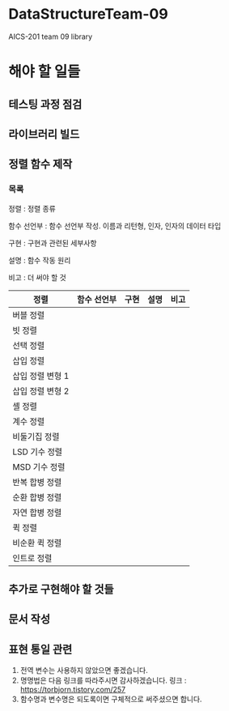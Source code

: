 # DataStructureTeam-09
AICS-201 team 09 library
# 해야 할 일들

## 테스팅 과정 점검

## 라이브러리 빌드

## 정렬 함수 제작

### 목록

정렬 : 정렬 종류

함수 선언부 : 함수 선언부 작성. 이름과 리턴형, 인자, 인자의 데이터 타입

구현 : 구현과 관련된 세부사항

설명 : 함수 작동 원리

비고 : 더 써야 할 것

| 정렬             | 함수 선언부 | 구현 | 설명 | 비고 |
| ---------------- | ----------- | ---- | ---- | ---- |
| 버블 정렬        |             |      |      |      |
| 빗 정렬          |             |      |      |      |
| 선택 정렬        |             |      |      |      |
| 삽입 정렬        |             |      |      |      |
| 삽입 정렬 변형 1 |             |      |      |      |
| 삽입 정렬 변형 2 |             |      |      |      |
| 셸 정렬          |             |      |      |      |
| 계수 정렬        |             |      |      |      |
| 비둘기집 정렬    |             |      |      |      |
| LSD 기수 정렬    |             |      |      |      |
| MSD 기수 정렬    |             |      |      |      |
| 반복 합병 정렬   |             |      |      |      |
| 순환 합병 정렬   |             |      |      |      |
| 자연 합병 정렬   |             |      |      |      |
| 퀵 정렬          |             |      |      |      |
| 비순환 퀵 정렬   |             |      |      |      |
| 인트로 정렬      |             |      |      |      |

## 추가로 구현해야 할 것들

## 문서 작성

## 표현 통일 관련
1. 전역 변수는 사용하지 않았으면 좋겠습니다.
2. 명명법은 다음 링크를 따라주시면 감사하겠습니다. 링크 : https://torbjorn.tistory.com/257
3. 함수명과 변수명은 되도록이면 구체적으로 써주셨으면 합니다.
